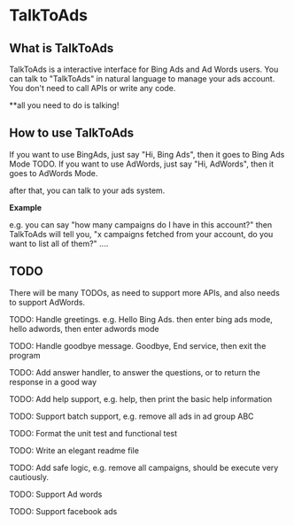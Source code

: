 # TalkToAds

## What is TalkToAds
TalkToAds is a interactive interface for Bing Ads and Ad Words users.
You can talk to "TalkToAds" in natural language to manage your ads account.
You don't need to call APIs or write any code.


**all you need to do is talking!


## How to use TalkToAds
If you want to use BingAds, just say "Hi, Bing Ads", then it goes to Bing Ads Mode
TODO. If you want to use AdWords, just say "Hi, AdWords", then it goes to AdWords Mode.

after that, you can talk to your ads system.

**Example**

e.g. you can say "how many campaigns do I have in this account?"
then TalkToAds will tell you, "x campaigns fetched from your account, do you want to list all of them?"
....


## TODO
There will be many TODOs, as need to support more APIs, and also needs to support AdWords.

TODO: Handle greetings. e.g. Hello Bing Ads. then enter bing ads mode, hello adwords, then enter adwords mode

TODO: Handle goodbye message. Goodbye, End service, then exit the program

TODO: Add answer handler, to answer the questions, or to return the response in a good way

TODO: Add help support, e.g. help, then print the basic help information

TODO: Support batch support, e.g. remove all ads in ad group ABC

TODO: Format the unit test and functional test

TODO: Write an elegant readme file

TODO: Add safe logic, e.g. remove all campaigns, should be execute very cautiously.

TODO: Support Ad words

TODO: Support facebook ads

